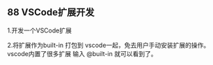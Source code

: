 ## 88 VSCode扩展开发

1.开发一个VSCode扩展

2.将扩展作为built-in 打包到 vscode一起，免去用户手动安装扩展的操作。
vscode内置了很多扩展 输入 @built-in 就可以看到了。